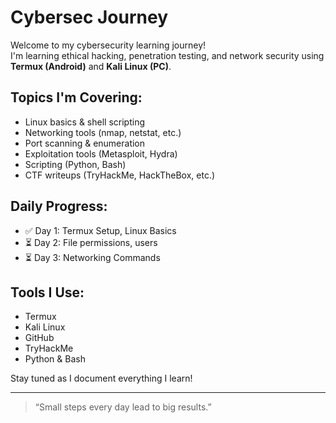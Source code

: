 # Cybersec Journey

Welcome to my cybersecurity learning journey!  
I'm learning ethical hacking, penetration testing, and network security using **Termux (Android)** and **Kali Linux (PC)**.

## Topics I'm Covering:
- Linux basics & shell scripting
- Networking tools (nmap, netstat, etc.)
- Port scanning & enumeration
- Exploitation tools (Metasploit, Hydra)
- Scripting (Python, Bash)
- CTF writeups (TryHackMe, HackTheBox, etc.)

## Daily Progress:
- ✅ Day 1: Termux Setup, Linux Basics
- ⏳ Day 2: File permissions, users
- ⏳ Day 3: Networking Commands

## Tools I Use:
- Termux
- Kali Linux
- GitHub
- TryHackMe
- Python & Bash

Stay tuned as I document everything I learn!

---

> “Small steps every day lead to big results.”
